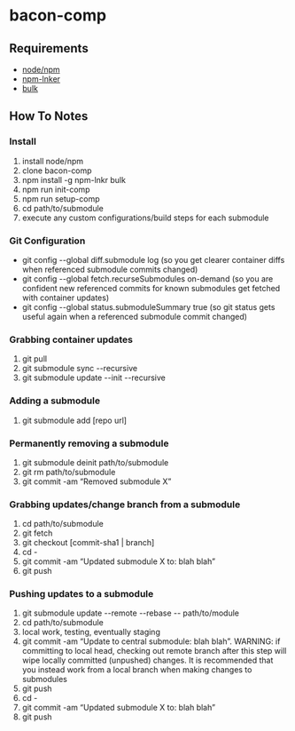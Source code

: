 # bacon-comp

## Requirements
* [node/npm](https://nodejs.org/en/)
* [npm-lnker](https://github.com/ostosh/npm-lnkr)
* [bulk](https://github.com/timoxley/bulk)

## How To Notes

### Install
1. install node/npm
2. clone bacon-comp
3. npm install -g npm-lnkr bulk
4. npm run init-comp
5. npm run setup-comp
6. cd path/to/submodule
7. execute any custom configurations/build steps for each submodule

### Git Configuration
* git config --global diff.submodule log (so you get clearer container diffs when referenced submodule commits changed)
* git config --global fetch.recurseSubmodules on-demand (so you are confident new referenced commits for known submodules get fetched with container updates)
* git config --global status.submoduleSummary true (so git status gets useful again when a referenced submodule commit changed)

### Grabbing container updates
1. git pull
2. git submodule sync --recursive
3. git submodule update --init --recursive

### Adding a submodule
1. git submodule add [repo url]

### Permanently removing a submodule
1. git submodule deinit path/to/submodule
2. git rm path/to/submodule
3. git commit -am “Removed submodule X”

### Grabbing updates/change branch from a submodule
1. cd path/to/submodule
2. git fetch
3. git checkout [commit-sha1 | branch]
4. cd -
5. git commit -am “Updated submodule X to: blah blah”
6. git push

### Pushing updates to a submodule
1. git submodule update --remote --rebase -- path/to/module
2. cd path/to/submodule
3. local work, testing, eventually staging
4. git commit -am “Update to central submodule: blah blah”. WARNING: if committing to local head, checking out remote branch after this step will wipe locally committed (unpushed) changes. It is recommended that you instead work from a local branch when making changes to submodules
5. git push
6. cd -
7. git commit -am “Updated submodule X to: blah blah”
8. git push
